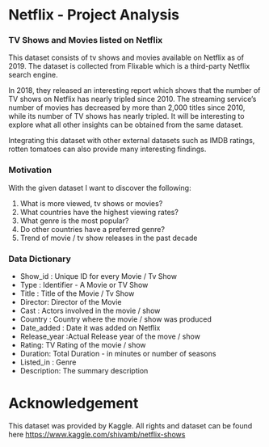 # Netflix - Project Analysis 


### TV Shows and Movies listed on Netflix

This dataset consists of tv shows and movies available on Netflix as of 2019. The dataset is collected from Flixable which is a third-party Netflix search engine.

In 2018, they released an interesting report which shows that the number of TV shows on Netflix has nearly tripled since 2010. The streaming service’s number of movies has decreased by more than 2,000 titles since 2010, while its number of TV shows has nearly tripled. It will be interesting to explore what all other insights can be obtained from the same dataset.

Integrating this dataset with other external datasets such as IMDB ratings, rotten tomatoes can also provide many interesting findings.

### Motivation 

With the given dataset I want to discover the following:

1) What is more viewed, tv shows or movies?
2) What countries have the highest viewing rates?
3) What genre is the most popular?
4) Do other countries have a preferred genre?
5) Trend of movie / tv show releases in the past decade 

### Data Dictionary 

- Show_id : Unique ID for every Movie / Tv Show
- Type : Identifier - A Movie or TV Show
- Title : Title of the Movie / Tv Show
- Director: Director of the Movie
- Cast : Actors involved in the movie / show
- Country : Country where the movie / show was produced
- Date_added : Date it was added on Netflix
- Release_year :Actual Release year of the move / show
- Rating: TV Rating of the movie / show
- Duration: Total Duration - in minutes or number of seasons
- Listed_in : Genre
- Description: The summary description

# Acknowledgement

This dataset was provided by Kaggle. All rights and dataset can be found here
https://www.kaggle.com/shivamb/netflix-shows 

